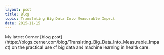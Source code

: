 ```yaml
---
layout: post
title: Blog
topic: Translating Big Data Into Measurable Impact
date: 2015-11-15
---
```

<div class="content" markdown="1">
My latest Cerner [blog post](https://blogs.cerner.com/blog/Translating_Big_Data_Into_Measurable_Impact) on the practical use of big data and machine learning in health care.
</div>
